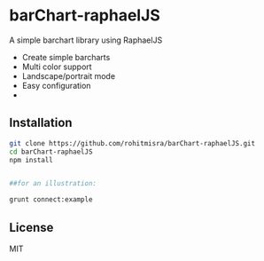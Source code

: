 barChart-raphaelJS
==================

A simple barchart library using RaphaelJS

  - Create simple barcharts
  - Multi color support
  - Landscape/portrait mode
  - Easy configuration
  - 




Installation
--------------

```sh
git clone https://github.com/rohitmisra/barChart-raphaelJS.git
cd barChart-raphaelJS
npm install


##for an illustration:

grunt connect:example

```


License
----

MIT



